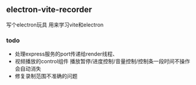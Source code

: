## electron-vite-recorder
写个electron玩具 用来学习vite和electron

###  todo
- 处理express服务的port传递给render线程、
- 视频播放的control组件 播放暂停/进度控制/音量控制/控制条一段时间不操作会自动消失
- 修复录制范围不准确的问题
